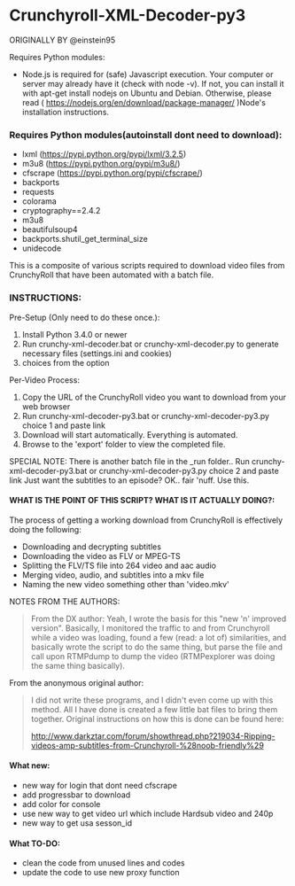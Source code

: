 # Crunchyroll-XML-Decoder-py3


ORIGINALLY BY @einstein95

Requires Python modules:

* Node.js is required for (safe) Javascript execution. Your computer or server may already have it (check with node -v). If not, you can install it with apt-get install nodejs on Ubuntu and Debian. Otherwise, please read ( https://nodejs.org/en/download/package-manager/ )Node's installation instructions.

### Requires Python modules(autoinstall dont need to download):

* lxml (https://pypi.python.org/pypi/lxml/3.2.5)
* m3u8 (https://pypi.python.org/pypi/m3u8/)
* cfscrape (https://pypi.python.org/pypi/cfscrape/)
* backports
* requests
* colorama
* cryptography==2.4.2
* m3u8
* beautifulsoup4
* backports.shutil_get_terminal_size
* unidecode

This is a composite of various scripts required to download video files from CrunchyRoll that have been automated with a batch file.

### INSTRUCTIONS:

Pre-Setup (Only need to do these once.):
1.  Install Python 3.4.0 or newer
2.  Run crunchy-xml-decoder.bat or crunchy-xml-decoder.py to generate necessary files (settings.ini and cookies)
3.  choices	from the option 

Per-Video Process:
1.  Copy the URL of the CrunchyRoll video you want to download from your web browser
2.  Run crunchy-xml-decoder-py3.bat or crunchy-xml-decoder-py3.py choice 1 and paste link
3.  Download will start automatically. Everything is automated.
4.  Browse to the 'export' folder to view the completed file.

SPECIAL NOTE: There is another batch file in the _run folder..
    Run crunchy-xml-decoder-py3.bat or crunchy-xml-decoder-py3.py choice 2 and paste link
        Just want the subtitles to an episode? OK.. fair 'nuff. Use this.

#### WHAT IS THE POINT OF THIS SCRIPT? WHAT IS IT ACTUALLY DOING?:

The process of getting a working download from CrunchyRoll is effectively doing the following:
* Downloading and decrypting subtitles
* Downloading the video as FLV or MPEG-TS
* Splitting the FLV/TS file into 264 video and aac audio
* Merging video, audio, and subtitles into a mkv file
* Naming the new video something other than 'video.mkv'

NOTES FROM THE AUTHORS:
> From the DX author: Yeah, I wrote the basis for this "new 'n' improved version". Basically, I monitored the traffic to and from Crunchyroll while a video was loading, found a few (read: a lot of) similarities, and basically wrote the script to do the same thing, but parse the file and call upon RTMPdump to dump the video (RTMPexplorer was doing the same thing basically).

From the anonymous original author:
>I did not write these programs, and I didn't even come up with this method. All I have done is created a few little bat files to bring them together. Original instructions on how this is done can be found here: 
>
> http://www.darkztar.com/forum/showthread.php?219034-Ripping-videos-amp-subtitles-from-Crunchyroll-%28noob-friendly%29

#### What new:

* new way for login that dont need cfscrape
* add progressbar to download
* add color for console
* use new way to get video url which include Hardsub video and 240p
* new way to get usa sesson_id

#### What TO-DO:

* clean the code from unused lines and codes
* update the code to use new proxy function

